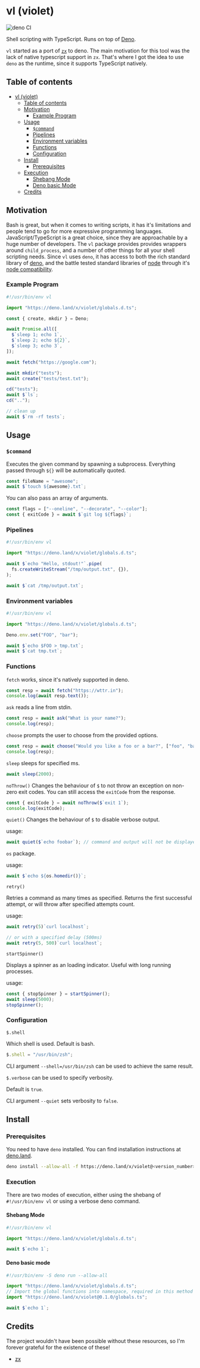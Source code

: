 # vl (violet)

![deno CI](https://github.com/japiirainen/vl/actions/workflows/deno.yml/badge.svg)

Shell scripting with TypeScript. Runs on top of [Deno](https://deno.land).

`vl` started as a port of [`zx`](https://github.com/google/zx) to deno. The main
motivation for this tool was the lack of native typescript support in `zx`.
That's where I got the idea to use `deno` as the runtime, since it supports
TypeScript natively.

## Table of contents

- [vl (violet)](#vl-violet)
  - [Table of contents](#table-of-contents)
  - [Motivation](#motivation)
    - [Example Program](#example-program)
  - [Usage](#usage)
    - [`$command`](#command)
    - [Pipelines](#pipelines)
    - [Environment variables](#environment-variables)
    - [Functions](#functions)
    - [Configuration](#configuration)
  - [Install](#install)
    - [Prerequisites](#prerequisites)
  - [Execution](#execution)
    - [Shebang Mode](#shebang-mode)
    - [Deno basic Mode](#deno-basic-mode)
  - [Credits](#credits)

## Motivation

Bash is great, but when it comes to writing scripts, it has it's limitations and
people tend to go for more expressive programming languages.
JavaScript/TypeScript is a great choice, since they are approachable by a huge
number of developers. The `vl` package provides provides wrappers around
`child_process`, and a number of other things for all your shell scripting
needs. Since `vl` uses `deno`, it has access to both the rich standard library
of [deno](https://github.com/denoland/deno_std), and the battle tested standard
libraries of [node](https://nodejs.dev) through it's
[node compatibility](https://github.com/denoland/deno_std/tree/main/node).

### Example Program

```ts
#!/usr/bin/env vl

import "https://deno.land/x/violet/globals.d.ts";

const { create, mkdir } = Deno;

await Promise.all([
  $`sleep 1; echo 1`,
  $`sleep 2; echo ${2}`,
  $`sleep 3; echo 3`,
]);

await fetch("https://google.com");

await mkdir("tests");
await create("tests/test.txt");

cd("tests");
await $`ls`;
cd("..");

// clean up
await $`rm -rf tests`;
```

## Usage

### `$command`

Executes the given command by spawning a subprocess. Everything passed through
`${}` will be automatically quoted.

```ts
const fileName = "awesome";
await $`touch ${awesome}.txt`;
```

You can also pass an array of arguments.

```ts
const flags = ["--oneline", "--decorate", "--color"];
const { exitCode } = await $`git log ${flags}`;
```

### Pipelines

```ts
#!/usr/bin/env vl

import "https://deno.land/x/violet/globals.d.ts";

await $`echo "Hello, stdout!"`.pipe(
  fs.createWriteStream("/tmp/output.txt", {}),
);

await $`cat /tmp/output.txt`;
```

### Environment variables

```ts
#!/usr/bin/env vl

import "https://deno.land/x/violet/globals.d.ts";

Deno.env.set("FOO", "bar");

await $`echo $FOO > tmp.txt`;
await $`cat tmp.txt`;
```

### Functions

`fetch` works, since it's natively supported in deno.

```ts
const resp = await fetch("https://wttr.in");
console.log(await resp.text());
```

`ask` reads a line from stdin.

```ts
const resp = await ask("What is your name?");
console.log(resp);
```

`choose` prompts the user to choose from the provided options.

```ts
const resp = await choose("Would you like a foo or a bar?", ["foo", "bar"]);
console.log(resp);
```

`sleep` sleeps for specified ms.

```ts
await sleep(2000);
```

`noThrow()` Changes the behaviour of `$` to not throw an exception on non-zero
exit codes. You can still access the `exitCode` from the response.

```ts
const { exitCode } = await noThrow($`exit 1`);
console.log(exitCode);
```

`quiet()` Changes the behaviour of `$` to disable verbose output.

usage:

```ts
await quiet($`echo foobar`); // command and output will not be displayed.
```

`os` package.

usage:

```ts
await $`echo ${os.homedir()}`;
```

`retry()`

Retries a command as many times as specified. Returns the first successful
attempt, or will throw after specified attempts count.

usage:

```ts
await retry(5)`curl localhost`;

// or with a specified delay (500ms)
await retry(5, 500)`curl localhost`;
```

`startSpinner()`

Displays a spinner as an loading indicator. Useful with long running processes.

usage:

```ts
const { stopSpinner } = startSpinner();
await sleep(5000);
stopSpinner();
```

### Configuration

`$.shell`

Which shell is used. Default is bash.

```ts
$.shell = "/usr/bin/zsh";
```

CLI argument `--shell=/usr/bin/zsh` can be used to achieve the same result.

`$.verbose` can be used to specify verbosity.

Default is `true`.

CLI argument `--quiet` sets verbosity to `false`.

## Install

### Prerequisites

You need to have `deno` installed. You can find installation instructions at
[deno.land](https://deno.land/).

```sh
deno install --allow-all -f https://deno.land/x/violet@<version_number>/vl.ts
```

### Execution

There are two modes of execution, either using the shebang of
`#!/usr/bin/env vl` or using a verbose deno command.

#### Shebang Mode

```ts
#!/usr/bin/env vl

import "https://deno.land/x/violet/globals.d.ts";

await $`echo 1`;
```

#### Deno basic mode

```ts
#!/usr/bin/env -S deno run --allow-all

import "https://deno.land/x/violet/globals.d.ts";
// Import the global functions into namespace, required in this method
import "https://deno.land/x/violet@0.1.0/globals.ts";

await $`echo 1`;
```

## Credits

The project wouldn't have been possible without these resources, so I'm forever
grateful for the existence of these!

- [zx](https://github.com/google/zx)
